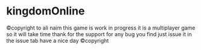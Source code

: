 # kingdomOnline
©copyright to ali naim
this game is work in progress
it is a multiplayer game so it will take time thank for the support 
for any bug you find just issue it in the issue tab
have a nice day
©copyright
